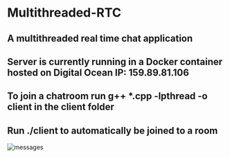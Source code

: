 # Multithreaded-RTC
## A multithreaded real time chat application
## Server is currently running in a Docker container hosted on Digital Ocean IP: 159.89.81.106
## To join a chatroom run g++ *.cpp -lpthread -o client in the client folder 
## Run ./client <name> to automatically be joined to a room
![messages](https://user-images.githubusercontent.com/13802466/134829668-015cdb86-562f-4f68-b23b-99d68f6d74ae.png)
  
